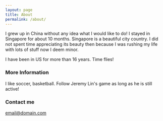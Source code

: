```yaml
---
layout: page
title: About
permalink: /about/
---
```


I grew up in China without any idea what I would like to do! I stayed in Singapore for about 10 months. Singapore is a beautiful city country. I did not spent time appreciating its beauty then because I was rushing my life with lots of stuff now I deem minor.

I have been in US for more than 16 years. Time flies!

### More Information

I like soccer, basketball. Follow Jeremy Lin's game as long as he is still active! 

### Contact me

[email@domain.com](mailto:email@domain.com)
